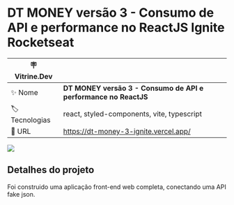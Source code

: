 # DT MONEY versão 3 - Consumo de API e performance no ReactJS Ignite Rocketseat 


| :placard: Vitrine.Dev |                                                                 |
| --------------------- | --------------------------------------------------------------- |
| :sparkles: Nome       | **DT MONEY versão 3 - Consumo de API e performance no ReactJS** |
| :label: Tecnologias   | react, styled-components, vite, typescript                      |
| :rocket: URL          | https://dt-money-3-ignite.vercel.app/                           |


<!-- Inserir imagem com a #vitrinedev ao final do link -->
![](https://i.imgur.com/Xt47fLu.png?text=imagem+lindona+do+meu+projeto#vitrinedev)

## Detalhes do projeto

Foi construido uma aplicação front-end web completa,
conectando uma API fake json.


